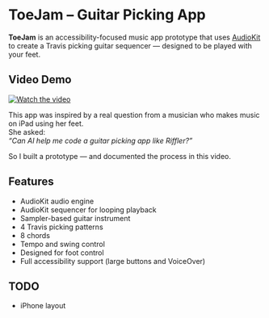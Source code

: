 # ToeJam – Guitar Picking App

**ToeJam** is an accessibility-focused music app prototype that uses [AudioKit](https://audiokit.io) to create a Travis picking guitar sequencer — designed to be played with your feet.

## Video Demo

[![Watch the video](https://img.youtube.com/vi/7I3wxwvb5tI/hqdefault.jpg)](https://youtu.be/7I3wxwvb5tI)

This app was inspired by a real question from a musician who makes music on iPad using her feet.  
She asked:  
*“Can AI help me code a guitar picking app like Riffler?”*

So I built a prototype — and documented the process in this video.

## Features

- AudioKit audio engine  
- AudioKit sequencer for looping playback  
- Sampler-based guitar instrument  
- 4 Travis picking patterns  
- 8 chords  
- Tempo and swing control  
- Designed for foot control  
- Full accessibility support (large buttons and VoiceOver)

## TODO

- iPhone layout
